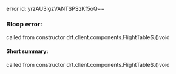 error id: yrzAU3IgzVANTSPSzKf5oQ==
### Bloop error:

called from constructor drt.client.components.FlightTable$.<init>()void
#### Short summary: 

called from constructor drt.client.components.FlightTable$.<init>()void